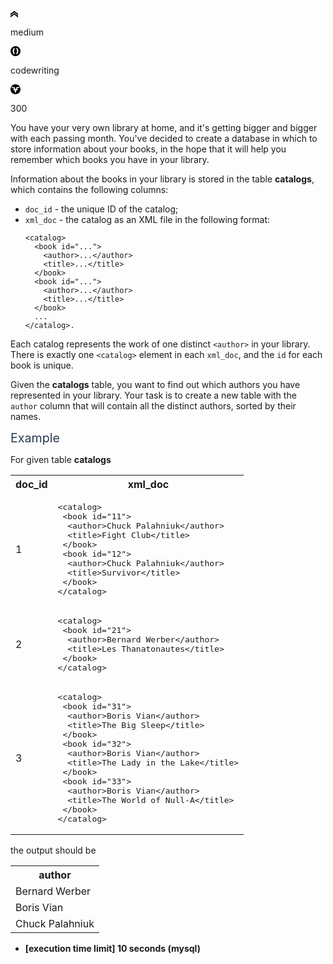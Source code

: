 <div class="-flex -scroll -padding-16 -space-v-16"><div class="-layout-h -space-h-16"><div class="-layout-h -space-h-4 -center-center"><div class="icon -size-16 -color-green"><div class="-layout-h -center"><svg width="12" height="14" viewBox="0 0 12 14"><path d="M6 2.28S4.02 4.672 0 6.99v2.647s4.5-2.875 6.01-4.764C7.56 6.778 12 9.637 12 9.637V6.991C7.98 4.608 6 2.28 6 2.28z"></path><path d="M6 5.643s-1.98 2.392-6 4.711V13s4.5-2.875 6.01-4.763C7.56 10.142 12 13 12 13v-2.646c-4.02-2.383-6-4.71-6-4.71v-.001z"></path></svg></div></div><p class="-bold -font-size-14 -capitalize">medium</p></div><div class="-layout-h -space-h-4 -center-center"><div class="icon -size-16 -color-green"><div class="-layout-h -center"><svg width="16" height="16" viewBox="0 0 16 16"><path fill-rule="evenodd" clip-rule="evenodd" d="M8 16A8 8 0 1 1 8 0a8 8 0 0 1 0 16zm-1.43-3c-1.642-.344-2.462-1.136-2.462-2.376V9.612c0-.688-.37-1.032-1.108-1.032V7.42c.739 0 1.108-.346 1.108-1.037V5.31c.013-.613.225-1.11.636-1.487.414-.378 1.023-.653 1.825-.823L7 3.9c-.574.163-.873.621-.896 1.374v1.109c0 .763-.421 1.301-1.265 1.615.844.313 1.265.853 1.265 1.62v1.103c.023.753.322 1.211.896 1.374L6.57 13zm2.86 0c1.642-.344 2.462-1.136 2.462-2.376V9.612c0-.688.37-1.032 1.108-1.032V7.42c-.739 0-1.108-.346-1.108-1.037V5.31c-.013-.613-.225-1.11-.636-1.487-.414-.378-1.023-.653-1.825-.823L9 3.9c.574.163.873.621.896 1.374v1.109c0 .763.421 1.301 1.265 1.615-.844.313-1.265.853-1.265 1.62v1.103c-.023.753-.322 1.211-.896 1.374l.43.905z"></path></svg></div></div><p class="-bold -font-size-14 -capitalize">codewriting</p></div><div class="-layout-h -space-h-4 -center-center"><div class="icon -size-16 -color-green"><div class="-layout-h -center"><svg width="16" height="16" viewBox="0 0 16 16"><path d="M13.33 6.1l-2.8.395-.477 1.58 2.004-.22L11.03 9.6l-1.476.13L8 14.876 6.425 9.73 4.948 9.6 3.923 7.854l2.003.22-.454-1.58-2.8-.396-1.318-2.075 5.53 1.01L8 9.548l1.117-4.51 5.53-1.012L13.33 6.1zM0 8c0 4.418 3.582 8 8 8 4.42 0 8-3.582 8-8 0-4.42-3.58-8-8-8-4.418 0-8 3.58-8 8z" fill-rule="evenodd"></path></svg></div></div><p class="-bold -font-size-14 -capitalize">300</p></div></div><div class="markdown -arial"><p>You have your very own library at home, and it's getting bigger and bigger with each passing month. You've decided to create a database in which to store information about your books, in the hope that it will help you remember which books you have in your library.</p>
<p>Information about the books in your library is stored in the table <strong>catalogs</strong>, which contains the following columns:</p>
<ul>
<li><code>doc_id</code> - the unique ID of the catalog;</li>
<li><code>xml_doc</code> - the catalog as an XML file in the following format:<pre><code>&lt;catalog&gt;
  &lt;book id="..."&gt;
    &lt;author&gt;...&lt;/author&gt;
    &lt;title&gt;...&lt;/title&gt;
  &lt;/book&gt;
  &lt;book id="..."&gt;
    &lt;author&gt;...&lt;/author&gt;
    &lt;title&gt;...&lt;/title&gt;
  &lt;/book&gt;
  ...
&lt;/catalog&gt;.
</code></pre>
</li>
</ul>
<p>Each catalog represents the work of one distinct <code>&lt;author&gt;</code> in your library. There is exactly one <code>&lt;catalog&gt;</code> element in each <code>xml_doc</code>, and the <code>id</code> for each book is unique.</p>
<p>Given the <strong>catalogs</strong> table, you want to find out which authors you have represented in your library. Your task is to create a new table with the <code>author</code> column that will contain all the distinct authors, sorted by their names.</p>
<p><span class="markdown--header" style="color:#2b3b52;font-size:1.4em">Example</span></p>
<p>For given table <strong>catalogs</strong></p>
<table>
<tbody><tr>
<th>doc_id</th>
<th>xml_doc</th>
</tr>
<tr>
<td>1</td>
<td><pre>&lt;catalog&gt;
 &lt;book id="11"&gt;
  &lt;author&gt;Chuck Palahniuk&lt;/author&gt;
  &lt;title&gt;Fight Club&lt;/title&gt;
 &lt;/book&gt;
 &lt;book id="12"&gt;
  &lt;author&gt;Chuck Palahniuk&lt;/author&gt;
  &lt;title&gt;Survivor&lt;/title&gt;
 &lt;/book&gt;
&lt;/catalog&gt;</pre></td>
</tr>
<tr>
<td>2</td>
<td><pre>&lt;catalog&gt;
 &lt;book id="21"&gt;
  &lt;author&gt;Bernard Werber&lt;/author&gt;
  &lt;title&gt;Les Thanatonautes&lt;/title&gt;
 &lt;/book&gt;
&lt;/catalog&gt;</pre></td>
</tr>
<tr>
<td>3</td>
<td><pre>&lt;catalog&gt;
 &lt;book id="31"&gt;
  &lt;author&gt;Boris Vian&lt;/author&gt;
  &lt;title&gt;The Big Sleep&lt;/title&gt;
 &lt;/book&gt;
 &lt;book id="32"&gt;
  &lt;author&gt;Boris Vian&lt;/author&gt;
  &lt;title&gt;The Lady in the Lake&lt;/title&gt;
 &lt;/book&gt;
 &lt;book id="33"&gt;
  &lt;author&gt;Boris Vian&lt;/author&gt;
  &lt;title&gt;The World of Null-A&lt;/title&gt;
 &lt;/book&gt;
&lt;/catalog&gt;</pre></td>
</tr>
</tbody></table>
<p>the output should be</p>
<table>
<tbody><tr>
<th>author</th>
</tr>
<tr>
<td>Bernard Werber</td>
</tr>
<tr>
<td>Boris Vian</td>
</tr>
<tr>
<td>Chuck Palahniuk</td>
</tr>
</tbody></table>
<ul>
<li><strong>[execution time limit] 10 seconds (mysql)</strong></li>
</ul>
</div></div>
